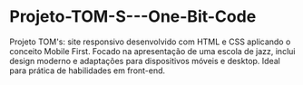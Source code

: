 # Projeto-TOM-S---One-Bit-Code
Projeto TOM's: site responsivo desenvolvido com HTML e CSS aplicando o conceito Mobile First. Focado na apresentação de uma escola de jazz, inclui design moderno e adaptações para dispositivos móveis e desktop. Ideal para prática de habilidades em front-end.
